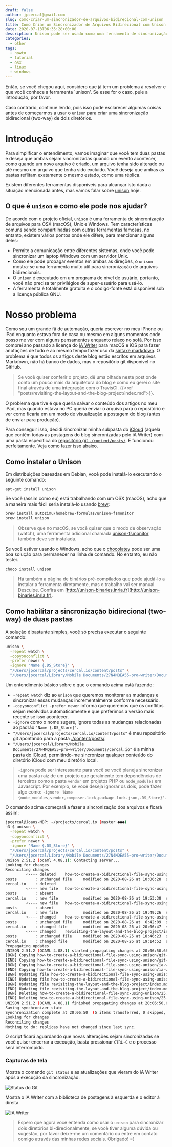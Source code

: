 ```yaml
---
draft: false
author: jpcercal@gmail.com
slug: como-criar-um-sincronizador-de-arquivos-bidirecional-com-unison
title: Como Criar um Sincronizador de Arquivos Bidirecional com Unison
date: 2020-07-13T06:35:28+00:00
description: Unison pode ser usado como uma ferramenta de sincronização de arquivo bidirecional para OSX (macOS), Unix e Windows. Veja como sincronizamos nossa pasta do iCloud com um repositório git.
categories:
  - other
tags: 
  - howto
  - tutorial
  - osx
  - linux
  - windows
---
```


Então, se você chegou aqui, considero que já tem um problema à resolver e que você conhece a ferramenta `unison'. Se esse for o caso, pule a introdução, por favor.

Caso contrário, continue lendo, pois isso pode esclarecer algumas coisas antes de começarmos a usar o `unison` para criar uma sincronização bidirecional (two-way) de dois diretórios.

# Introdução

Para simplificar o entendimento, vamos imaginar que você tem duas pastas e deseja que ambas sejam sincronizadas quando um evento acontecer, como quando um novo arquivo é criado, um arquivo tenha sido alterado ou até mesmo um arquivo que tenha sido excluído. Você deseja que ambas as pastas reflitam exatamente o mesmo estado, como uma réplica.

Existem diferentes ferramentas disponíveis para alcançar isto dada a situação mencionada antes, mas vamos falar sobre [unison](https://www.cis.upenn.edu/~bcpierce/unison/) hoje.

## O que é `unison` e como ele pode nos ajudar?

De acordo com o projeto oficial, `unison` é uma ferramenta de sincronização de arquivos para OSX (macOS), Unix e Windows. Tem características comuns sendo compartilhadas com outras ferramentas famosas, no entanto, existem vários pontos onde ele difere, para mencionar alguns deles:

- Permite a comunicação entre diferentes sistemas, onde você pode sincronizar um laptop Windows com um servidor Unix.
- Como ele pode propagar eventos em ambas as direções, o `unison` mostra-se uma ferramenta muito útil para sincronização de arquivos bidirecionais.
- O `unison` é executado em um programa de nível de usuário, portanto, você não precisa ter privilégios de super-usuário para usá-lo.
- A ferramenta é totalmente gratuita e o código-fonte está disponível sob a licença pública GNU.

# Nosso problema

Como sou um grande fã de automação, queria escrever no meu iPhone ou iPad enquanto estava fora de casa ou mesmo em alguns momentos onde posso me ver com alguns pensamentos enquanto relaxo no sofá. Por isso comprei ano passado a licença do [iA Writer](https://ia.net/writer) para macOS e iOS para fazer anotações de tudo e ao mesmo tempo fazer uso da [sintaxe markdown](https://www.markdownguide.org/basic-syntax/). O problema é que todos os artigos deste blog estão escritos em arquivos Markdown, não há banco de dados, mas o repositório git disponível no GitHub.

> Se você quiser conferir o projeto, dê uma olhada neste post onde conto um pouco mais da arquitetura do blog e como eu gerei o site final através de uma integração com o TravisCI.
> {{<ref "posts/revisiting-the-layout-and-the-blog-project/index.md">}}.

O problema que tive é que queria salvar o conteúdo dos artigos no meu iPad, mas quando estava no PC queria enviar o arquivo para o repositório e ver como ficaria em um modo de visualização a postagem do blog (antes de enviar para produção).

Para conseguir isso, decidi sincronizar minha subpasta do [iCloud](https://www.icloud.com) (aquela que contém todas as postagens do blog sincronizadas pelo iA Writer) com uma pasta específica do [repositório git `./content/posts/`](https://github.com/jpcercal/cercal.io/tree/master/content/posts). E funcionou perfeitamente. Veja como fazer isso abaixo.

## Como instalar o Unison

Em distribuições baseadas em Debian, você pode instalá-lo executando o seguinte comando:

```bash
apt-get install unison
```

Se você (assim como eu) está trabalhando com um OSX (macOS), acho que a maneira mais fácil seria instalá-lo usando [brew](https://brew.sh):

```bash
brew install autozimu/homebrew-formulas/unison-fsmonitor
brew install unison
```

> Observe que no macOS, se você quiser que o modo de observação (watch), uma ferramenta adicional chamada [unison-fsmonitor](https://github.com/autozimu/unison-fsmonitor) também deve ser instalada.

Se você estiver usando o Windows, acho que o [chocolatey](https://chocolatey.org) pode ser uma boa solução para permanecer na linha de comando. No entanto, eu não testei.

```bash
choco install unison
```

> Há também a página de binários pré-compilados que pode ajudá-lo a instalar a ferramenta diretamente, mas o trabalho vai ser manual. Desculpe.
> Confira em [http://unison-binaries.inria.fr](http://unison-binaries.inria.fr).

## Como habilitar a sincronização bidirecional (two-way) de duas pastas

A solução é bastante simples, você só precisa executar o seguinte comando:

```bash
unison \
  -repeat watch \
  -copyonconflict \
  -prefer newer \
  -ignore 'Name {.DS_Store}' \
  "/Users/jpcercal/projects/cercal.io/content/posts" \
  "/Users/jpcercal/Library/Mobile Documents/27N4MQEA55~pro~writer/Documents/cercal.io"
```

Um entendimento básico sobre o que o comando acima está fazendo:

- `-repeat watch` diz ao `unison` que queremos monitorar as mudanças e sincronizar essas mudanças incrementalmente conforme necessário.
- `-copyonconflict -prefer newer` informa que queremos que os conflitos sejam resolvidos automaticamente e que preferimos a versão mais recente se isso acontecer.
- `-ignore` como o nome sugere, ignore todas as mudanças relacionadas ao padrão `'Name {.DS_Store}'`.
- `"/Users/jpcercal/projects/cercal.io/content/posts"` é meu repositório git apontando para a pasta [./content/posts/](https://github.com/jpcercal/cercal.io/tree/master/content/posts).
- `"/Users/jpcercal/Library/Mobile Documents/27N4MQEA55~pro~writer/Documents/cercal.io"` é a minha pasta do iCloud, permitindo-me sincronizar qualquer conteúdo do diretório iCloud com meu diretório local.

> `-ignore` pode ser interessante para você se você planeja sincronizar uma pasta raiz de um projeto que geralmente tem dependências de terceiros como a pasta `vendor` em projetos PHP ou `node_modules` em Javascript. Por exemplo, se você deseja ignorar os dois, pode fazer algo como:
> `-ignore 'Name {node_modules,vendor,composer.lock,package-lock.json,.DS_Store}'`.

O comando acima começará a fazer a sincronização dos arquivos e ficará assim:

```bash
jpcercal@Joaos-MBP: ~/projects/cercal.io (master ●●●)
→3 $ unison \
  -repeat watch \
  -copyonconflict \
  -prefer newer \
  -ignore 'Name {.DS_Store}' \
  "/Users/jpcercal/projects/cercal.io/content/posts" \
  "/Users/jpcercal/Library/Mobile Documents/27N4MQEA55~pro~writer/Documents/cercal.io"
Unison 2.51.2 (ocaml 4.08.1): Contacting server...
Looking for changes
Reconciling changes
         <---- deleted    how-to-create-a-bidirectional-file-sync-using-unison/25.png
posts        : unchanged file     modified on 2020-08-26 at 10:06:28  size 32672     rw-r--r--
cercal.io    : deleted
         <---- new file   how-to-create-a-bidirectional-file-sync-using-unison/git-status.png
posts        : absent
cercal.io    : new file           modified on 2020-08-26 at 19:53:38  size 49486     rw-r--r--
         <---- new file   how-to-create-a-bidirectional-file-sync-using-unison/ia-writer-blog-posts.png
posts        : absent
cercal.io    : new file           modified on 2020-08-26 at 19:49:26  size 178662    rw-r--r--
         <---- changed    how-to-create-a-bidirectional-file-sync-using-unison/index.en.md
posts        : unchanged file     modified on 2020-08-26 at  6:42:09  size 348       rw-r--r--
cercal.io    : changed file       modified on 2020-08-26 at 20:06:47  size 7503      rw-r--r--
         <---- changed    revisiting-the-layout-and-the-blog-project/index.md
posts        : unchanged file     modified on 2020-08-25 at 18:46:23  size 9898      rw-r--r--
cercal.io    : changed file       modified on 2020-08-26 at 19:14:52  size 9896      rw-r--r--
Propagating updates
UNISON 2.51.2 (OCAML 4.08.1) started propagating changes at 20:06:50.68 on 26 Aug 2020
[BGN] Copying how-to-create-a-bidirectional-file-sync-using-unison/git-status.png from /Users/jpcercal/Library/Mobile Documents/27N4MQEA55~pro~writer/Documents/cercal.io to /Users/jpcercal/projects/cercal.io/content/posts
[END] Copying how-to-create-a-bidirectional-file-sync-using-unison/git-status.png
[BGN] Copying how-to-create-a-bidirectional-file-sync-using-unison/ia-writer-blog-posts.png from /Users/jpcercal/Library/Mobile Documents/27N4MQEA55~pro~writer/Documents/cercal.io to /Users/jpcercal/projects/cercal.io/content/posts
[END] Copying how-to-create-a-bidirectional-file-sync-using-unison/ia-writer-blog-posts.png
[BGN] Updating file how-to-create-a-bidirectional-file-sync-using-unison/index.en.md from /Users/jpcercal/Library/Mobile Documents/27N4MQEA55~pro~writer/Documents/cercal.io to /Users/jpcercal/projects/cercal.io/content/posts
[END] Updating file how-to-create-a-bidirectional-file-sync-using-unison/index.en.md
[BGN] Updating file revisiting-the-layout-and-the-blog-project/index.md from /Users/jpcercal/Library/Mobile Documents/27N4MQEA55~pro~writer/Documents/cercal.io to /Users/jpcercal/projects/cercal.io/content/posts
[END] Updating file revisiting-the-layout-and-the-blog-project/index.md
[BGN] Deleting how-to-create-a-bidirectional-file-sync-using-unison/25.png from /Users/jpcercal/projects/cercal.io/content/posts
[END] Deleting how-to-create-a-bidirectional-file-sync-using-unison/25.png
UNISON 2.51.2 (OCAML 4.08.1) finished propagating changes at 20:06:50.68 on 26 Aug 2020
Saving synchronizer state
Synchronization complete at 20:06:50  (5 items transferred, 0 skipped, 0 failed)
Looking for changes
Reconciling changes
Nothing to do: replicas have not changed since last sync.
```

O script ficará aguardando que novas alterações sejam sincronizadas se você quiser encerrar a execução, basta pressionar `CTRL-C` e o processo será interrompido.

### Capturas de tela

Mostra o comando `git status` e as atualizações que vieram do iA Writer após a execução da sincronização.

![Status do Git](git-status.png)

Mostra o iA Writer com a biblioteca de postagens à esquerda e o editor à direita.

![iA Writer](ia-writer-blog-posts.png)

> Espero que agora você entenda como usar o `unison` para sincronizar dois diretórios bi-direcionalmente, se você tiver alguma dúvida ou sugestão, por favor deixe-me um comentário ou entre em contato comigo através das minhas redes sociais. Obrigado! =)